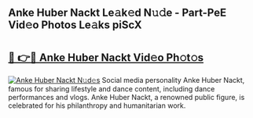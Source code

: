 ## Anke Huber Nackt Le𝚊k𝚎d N𝚞𝚍e - Part-PeE Vid𝚎o Photos Le𝚊ks piScX

# <h2><a href="http://fb85px.evod.top/?m=Anke+Huber+Nackt">🔗 👉🔴 Anke Huber Nackt Vid𝚎o Ph𝚘t𝚘s</a></h2>

[![Anke Huber Nackt N𝚞d𝚎s](https://i.imgur.com/8V9OHl7.gif)](http://fb85px.evod.top/?m=Anke+Huber+Nackt)
Social media personality Anke Huber Nackt, famous for sharing lifestyle and dance content, including dance performances and vlogs. Anke Huber Nackt, a renowned public figure, is celebrated for his philanthropy and humanitarian work. 
